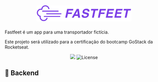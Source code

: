 <h1 align="center">
  <img alt="Fastfeet" title="Fastfeet" src=".github/logo-fastfeet.png" width="300px" />
</h1>

<p>
  Fastfeet é um app para uma transportador fictícia.
  
  Este projeto será utilizado para a certificação do bootcamp GoStack da Rocketseat.
</p>

<p align="center">


  <img src="https://img.shields.io/github/languages/count/Victor-Fernandes/FastFeet">

  <img alt="License" src="https://img.shields.io/badge/license-MIT-%2304D361">

</p>

## :rocket: Backend